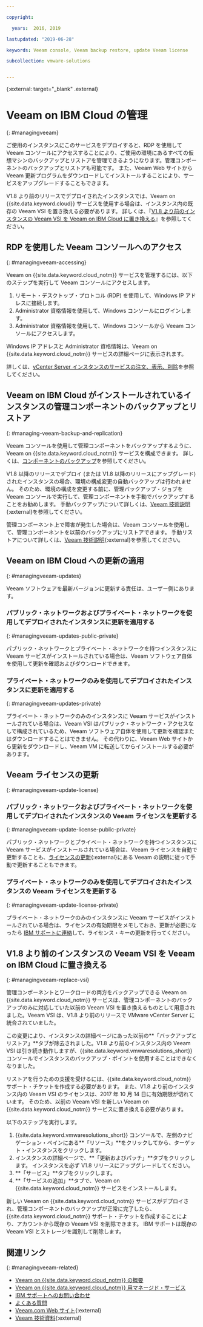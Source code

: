```yaml
---

copyright:

  years:  2016, 2019

lastupdated: "2019-06-28"

keywords: Veeam console, Veeam backup restore, update Veeam license

subcollection: vmware-solutions


---
```


{:external: target="_blank" .external}

# Veeam on IBM Cloud の管理
{: #managingveeam}

ご使用のインスタンスにこのサービスをデプロイすると、RDP を使用して Veeam コンソールにアクセスすることにより、ご使用の環境にあるすべての仮想マシンのバックアップとリストアを管理できるようになります。管理コンポーネントのバックアップとリストアも可能です。 また、Veeam Web サイトから Veeam 更新プログラムをダウンロードしてインストールすることにより、サービスをアップグレードすることもできます。

V1.8 より前のリリースでデプロイされたインスタンスでは、Veeam on {{site.data.keyword.cloud}} サービスを使用する場合は、インスタンス内の既存の Veeam VSI を置き換える必要があります。 詳しくは、『[V1.8 より前のインスタンスの Veeam VSI を Veeam on IBM Cloud に置き換える](/docs/services/vmwaresolutions/services?topic=vmware-solutions-managingveeam#managingveeam-replace-vsi)』を参照してください。

## RDP を使用した Veeam コンソールへのアクセス
{: #managingveeam-accessing}

Veeam on {{site.data.keyword.cloud_notm}} サービスを管理するには、以下のステップを実行して Veeam コンソールにアクセスします。
1. リモート・デスクトップ・プロトコル (RDP) を使用して、Windows IP アドレスに接続します。
2. Administrator 資格情報を使用して、Windows コンソールにログインします。
3. Administrator 資格情報を使用して、Windows コンソールから Veeam コンソールにアクセスします。

Windows IP アドレスと Administrator 資格情報は、Veeam on {{site.data.keyword.cloud_notm}} サービスの詳細ページに表示されます。

詳しくは、[vCenter Server インスタンスのサービスの注文、表示、削除](/docs/services/vmwaresolutions/vcenter?topic=vmware-solutions-vc_addingremovingservices)を参照してください。

## Veeam on IBM Cloud がインストールされているインスタンスの管理コンポーネントのバックアップとリストア
{: #managing-veeam-backup-and-replication}

Veeam コンソールを使用して管理コンポーネントをバックアップするように、Veeam on {{site.data.keyword.cloud_notm}} サービスを構成できます。 詳しくは、[コンポーネントのバックアップ](/docs/services/vmwaresolutions/archiref/solution?topic=vmware-solutions-solution_backingup)を参照してください。

V1.8 以降のリリースでデプロイ (または V1.8 以降のリリースにアップグレード) されたインスタンスの場合、環境の構成変更の自動バックアップは行われません。 そのため、環境の構成を変更する前に、管理バックアップ・ジョブを Veeam コンソールで実行して、管理コンポーネントを手動でバックアップすることをお勧めします。 手動バックアップについて詳しくは、[Veeam 技術説明](https://helpcenter.veeam.com/backup/vsphere/scheduing_manual.html){:external}を参照してください。

管理コンポーネント上で障害が発生した場合は、Veeam コンソールを使用して、管理コンポーネントを以前のバックアップにリストアできます。 手動リストアについて詳しくは、[Veeam 技術説明]( https://helpcenter.veeam.com/backup/vsphere/performing_full_recovery.html){:external}を参照してください。

## Veeam on IBM Cloud への更新の適用
{: #managingveeam-updates}

Veeam ソフトウェアを最新バージョンに更新する責任は、ユーザー側にあります。

### パブリック・ネットワークおよびプライベート・ネットワークを使用してデプロイされたインスタンスに更新を適用する
{: #managingveeam-updates-public-private}

パブリック・ネットワークとプライベート・ネットワークを持つインスタンスに Veeam サービスがインストールされている場合は、Veeam ソフトウェア自体を使用して更新を確認およびダウンロードできます。

### プライベート・ネットワークのみを使用してデプロイされたインスタンスに更新を適用する
{: #managingveeam-updates-private}

プライベート・ネットワークのみのインスタンスに Veeam サービスがインストールされている場合は、Veeam VSI はパブリック・ネットワーク・アクセスなしで構成されているため、Veeam ソフトウェア自体を使用して更新を確認またはダウンロードすることはできません。 その代わりに、Veeam Web サイトから更新をダウンロードし、Veeam VM に転送してからインストールする必要があります。

## Veeam ライセンスの更新
{: #managingveeam-update-license}

### パブリック・ネットワークおよびプライベート・ネットワークを使用してデプロイされたインスタンスの Veeam ライセンスを更新する
{: #managingveeam-update-license-public-private}

パブリック・ネットワークとプライベート・ネットワークを持つインスタンスに Veeam サービスがインストールされている場合は、Veeam ライセンスを自動で更新することも、[ライセンスの更新]( https://helpcenter.veeam.com/docs/backup/vsphere/license_update.html){:external}にある Veeam の説明に従って手動で更新することもできます。

### プライベート・ネットワークのみを使用してデプロイされたインスタンスの Veeam ライセンスを更新する
{: #managingveeam-update-license-private}

プライベート・ネットワークのみのインスタンスに Veeam サービスがインストールされている場合は、ライセンスの有効期限をメモしておき、更新が必要になったら [IBM サポートに連絡](/docs/services/vmwaresolutions/vmonic?topic=vmware-solutions-trbl_support)して、ライセンス・キーの更新を行ってください。

## V1.8 より前のインスタンスの Veeam VSI を Veeam on IBM Cloud に置き換える
{: #managingveeam-replace-vsi}

管理コンポーネントとワークロードの両方をバックアップできる Veeam on {{site.data.keyword.cloud_notm}} サービスは、管理コンポーネントのバックアップのみに対応していた以前の Veeam VSI を置き換えるものとして用意されました。Veeam VSI は、V1.8 より前のリリースで VMware vCenter Server に統合されていました。

この変更により、インスタンスの詳細ページにあった以前の**「バックアップとリストア」**タブが除去されました。V1.8 より前のインスタンス内の Veeam VSI は引き続き動作しますが、{{site.data.keyword.vmwaresolutions_short}} コンソールでインスタンスのバックアップ・ポイントを使用することはできなくなりました。

リストアを行うための支援を受けるには、{{site.data.keyword.cloud_notm}} サポート・チケットを作成する必要があります。 また、V1.8 より前のインスタンス内の Veeam VSI のライセンスは、2017 年 10 月 14 日に有効期限が切れています。 そのため、以前の Veeam VSI を新しい Veeam on {{site.data.keyword.cloud_notm}} サービスに置き換える必要があります。

以下のステップを実行します。
1. {{site.data.keyword.vmwaresolutions_short}} コンソールで、左側のナビゲーション・ペインにある**「リソース」**をクリックしてから、ターゲット・インスタンスをクリックします。
2. インスタンスの詳細ページで、**「更新およびパッチ」**タブをクリックします。 インスタンスを必ず V1.8 リリースにアップグレードしてください。
3. **「サービス」**タブをクリックします。
4. **「サービスの追加」**タブで、Veeam on {{site.data.keyword.cloud_notm}} サービスをインストールします。

新しい Veeam on {{site.data.keyword.cloud_notm}} サービスがデプロイされ、管理コンポーネントのバックアップが正常に完了したら、{{site.data.keyword.cloud_notm}} サポート・チケットを作成することにより、アカウントから既存の Veeam VSI を削除できます。 IBM サポートは既存の Veeam VSI とストレージを識別して削除します。

## 関連リンク
{: #managingveeam-related}

* [Veeam on {{site.data.keyword.cloud_notm}} の概要](/docs/services/vmwaresolutions/services?topic=vmware-solutions-veeam_considerations)
* [Veeam on {{site.data.keyword.cloud_notm}} 用マネージド・サービス](/docs/services/vmwaresolutions/services?topic=vmware-solutions-managing_veeam_services)
* [IBM サポートへのお問い合わせ](/docs/services/vmwaresolutions/vmonic?topic=vmware-solutions-trbl_support)
* [よくある質問](/docs/services/vmwaresolutions/vmonic?topic=vmware-solutions-faq)
* [Veeam.com Web サイト](https://www.veeam.com/){:external}
* [Veeam 技術資料](https://www.veeam.com/documentation-guides-datasheets.html){:external}

